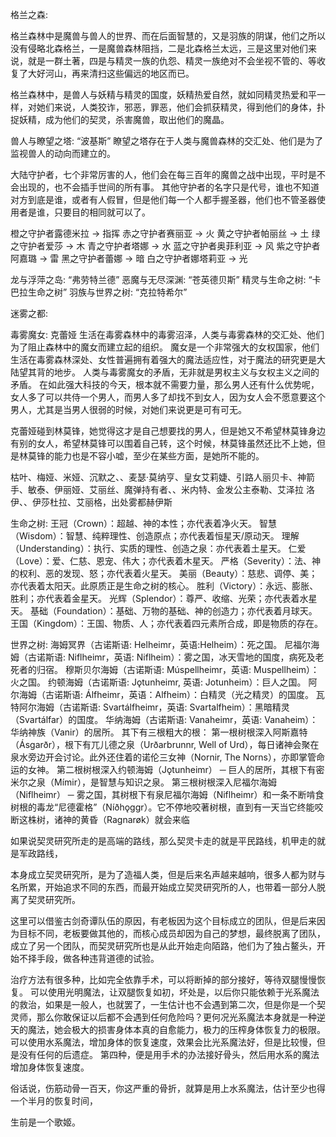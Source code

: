 格兰之森:


格兰森林中是魔兽与兽人的世界、而在后面智慧的，又是羽族的阴谋，他们之所以没有侵略北森格兰，一是魔兽森林阻挡，二是北森格兰太远，三是这里对他们来说，就是一群土著，四是与精灵一族的仇怨、精灵一族绝对不会坐视不管的、等收复了大好河山，再来清扫这些偏远的地区而已。

格兰森林中，是兽人与妖精与精灵的国度，妖精热爱自然，就如同精灵热爱和平一样，对她们来说，人类狡诈，邪恶，罪恶，他们会抓获精灵，得到他们的身体，扑捉妖精，成为他们的契灵，杀害魔兽，取出他们的魔晶。



兽人与瞭望之塔: “波基斯”
瞭望之塔存在于人类与魔兽森林的交汇处、他们是为了监视兽人的动向而建立的。

大陆守护者，七个非常厉害的人，他们会在每三百年的魔兽之战中出现，平时是不会出现的，也不会插手世间的所有事。
其他守护者的名字只是代号，谁也不知道对方到底是谁，或者有人假冒，但是他们每一个人都手握圣器，他们也不管圣器使用者是谁，只要目的相同就可以了。

橙之守护者露德米拉  -> 指挥
赤之守护者赛丽亚  -> 火
黄之守护者帕丽丝  -> 土
绿之守护者爱莎  -> 木
青之守护者塔娜  -> 水
蓝之守护者奥菲利亚  -> 风
紫之守护者阿嘉璐  -> 雷
黑之守护者蕾娜  -> 暗
白之守护者娜塔莉亚  -> 光











龙与浮萍之岛: “弗劳特兰德”
恶魔与无尽深渊: “苍英德贝斯”
精灵与生命之树: “卡巴拉生命之树”
羽族与世界之树: “克拉特希尔”

迷雾之都:

毒雾魔女: 克蕾娅
生活在毒雾森林中的毒雾沼泽，人类与毒雾森林的交汇处、他们为了阻止森林中的魔女而建立起的组织。
魔女是一个非常强大的女权国家，他们生活在毒雾森林深处、女性普遍拥有着强大的魔法适应性，对于魔法的研究更是大陆望其背的地步。
人类与毒雾魔女的矛盾，无非就是男权主义与女权主义之间的矛盾。
在如此强大科技的今天，根本就不需要力量，那么男人还有什么优势呢，女人多了可以共侍一个男人，而男人多了却找不到女人，因为女人会不愿意要这个男人，尤其是当男人很弱的时候，对她们来说更是可有可无。

克蕾娅碰到林莫锋，她觉得这才是自己想要找的男人，但是她又不希望林莫锋身边有别的女人，希望林莫锋可以围着自己转，这个时候，林莫锋虽然还比不上她，但是林莫锋的能力也是不容小嘘，至少在某些方面，是她所不能的。



枯叶、梅娅、米娅、沉默之、、麦瑟·莫纳亨、皇女艾莉婕、引路人丽贝卡、神箭手、敏泰、伊丽娅、艾丽丝、魔弹持有者、、米内特、金发公主泰勒、艾泽拉 洛伊、、伊莎杜拉、艾丽格，出处雾都赫伊斯




生命之树:
王冠（Crown）：超越、神的本性；亦代表着净火天。
智慧（Wisdom）：智慧、纯粹理性、创造原点；亦代表着恒星天/原动天。
理解（Understanding）：执行、实质的理性、创造之泉：亦代表着土星天。
仁爱（Love）：爱、仁慈、恩宠、伟大；亦代表着木星天。
严格（Severity）：法、神的权利、恶的发现、怒；亦代表着火星天。
美丽（Beauty）：慈悲、调停、美；亦代表着太阳天。此原质正是生命之树的核心。
胜利（Victory）：永远、膨胀、胜利；亦代表着金星天。
光辉（Splendor）：尊严、收缩、光荣；亦代表着水星天。
基础（Foundation）：基础、万物的基础、神的创造力；亦代表着月球天。
王国（Kingdom）：王国、物质、人；亦代表着四元素所合成，即是物质的存在。





世界之树:
海姆冥界（古诺斯语: Helheimr，英语:Helheim）：死之国。
尼福尔海姆（古诺斯语: Niflheimr，英语: Niflheim）：雾之国，冰天雪地的国度，病死及老死者的归宿。
穆斯贝尔海姆（古诺斯语: Múspellheimr，英语: Muspellheim）：火之国。
约顿海姆（古诺斯语: Jǫtunheimr, 英语: Jotunheim）：巨人之国。
阿尔海姆（古诺斯语: Álfheimr，英语：Alfheim）：白精灵（光之精灵）的国度。
瓦特阿尔海姆（古诺斯语: Svartálfheimr，英语: Svartalfheim）：黑暗精灵（Svartálfar）的国度。
华纳海姆（古诺斯语: Vanaheimr，英语: Vanaheim）：华纳神族（Vanir）的居所。
其下有三根粗大的根：
第一根树根深入阿斯嘉特（Ásgarðr），根下有兀儿德之泉（Urðarbrunnr, Well of Urd），每日诸神会聚在泉水旁边开会讨论。此外还住着的诺伦三女神（Nornir, The Norns），亦即掌管命运的女神。
第二根树根深入约顿海姆（Jǫtunheimr） ─ 巨人的居所，其根下有密米尔之泉（Mímir），是智慧与知识之泉。
第三根树根深入尼福尔海姆（Niflheimr） ─ 雾之国，其树根下有泉尼福尔海姆（Niflheimr）和一条不断啃食树根的毒龙“尼德霍格”（Níðhǫggr）。它不停地咬著树根，直到有一天当它终能咬断这株树，诸神的黄昏（Ragnarøk）就会来临





如果说契灵研究所走的是高端的路线，那么契灵卡走的就是平民路线，机甲走的就是军政路线，


本身成立契灵研究所，是为了造福人类，但是后来名声越来越响，很多人都为财与名所累，开始追求不同的东西，而最开始成立契灵研究所的人，也带着一部分人脱离了契灵研究所。

这里可以借鉴古剑奇谭队伍的原因，有老板因为这个目标成立的团队，但是后来因为目标不同，老板要做其他的，而核心成员却因为自己的梦想，最终脱离了团队，成立了另一个团队，而契灵研究所也是从此开始走向陌路，他们为了独占鳌头，开始不择手段，做各种违背道德的试验。







治疗方法有很多种，比如完全依靠手术，可以将断掉的部分接好，等待双腿慢慢恢复。
可以使用光明魔法，让双腿恢复如初，坏处是，以后你只能依赖于光系魔法的救治，如果是一般人，也就罢了，一生估计也不会遇到第二次，但是你是一个契灵师，那么你敢保证以后都不会遇到任何危险吗？更何况光系魔法本身就是一种逆天的魔法，她会极大的损害身体本真的自愈能力，极力的压榨身体恢复力的极限。
可以使用水系魔法，增加身体的恢复速度，效果会比光系魔法好，但是比较慢，但是没有任何的后遗症。
第四种，便是用手术的办法接好骨头，然后用水系的魔法增加身体恢复速度。

俗话说，伤筋动骨一百天，你这严重的骨折，就算是用上水系魔法，估计至少也得一个半月的恢复时间，







生前是一个歌姬。














